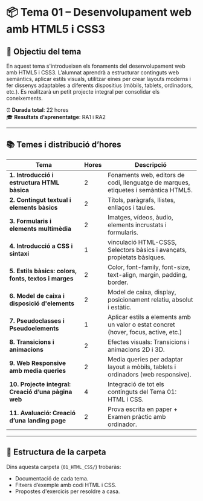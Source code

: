# 📦 Tema 01 – Desenvolupament web amb HTML5 i CSS3

## 🌟 Objectiu del tema

En aquest tema s'introdueixen els fonaments del desenvolupament web amb HTML5 i CSS3. L’alumnat aprendrà a estructurar continguts web semàntics, aplicar estils visuals, utilitzar eines per crear layouts moderns i fer dissenys adaptables a diferents dispositius (mòbils, tablets, ordinadors, etc.). Es realitzarà un petit projecte integral per consolidar els coneixements.

⏰ **Durada total**: 22 hores  
🎓 **Resultats d’aprenentatge**: RA1 i RA2

---

## 📚 Temes i distribució d’hores

| Tema                                                 | Hores | Descripció                                                                         |
| ---------------------------------------------------- | ----- | ---------------------------------------------------------------------------------- |
| **1. Introducció i estructura HTML bàsica**          | 2     | Fonaments web, editors de codi, llenguatge de marques, etiquetes i semàntica HTML5.|
| **2. Contingut textual i elements bàsics**           | 2     | Títols, paràgrafs, llistes, enllaços i taules.                                     |
| **3. Formularis i elements multimèdia**              | 2     | Imatges, vídeos, àudio, elements incrustats i formularis.                          |
| **4. Introducció a CSS i sintaxi**                   | 1     | vinculació HTML-CSSS, Selectors bàsics i avançats, propietats bàsiques.            |
| **5. Estils bàsics: colors, fonts, textos i marges** | 2     | Color, font-family, font-size, text-align, margin, padding, border.                |
| **6. Model de caixa i disposició d'elements**        | 2     | Model de caixa, display, posicionament relatiu, absolut i estàtic.                 |
| **7. Pseudoclasses i Pseudoelements**                | 1     | Aplicar estils a elements amb un valor o estat concret (hover, focus, active, etc.)|
| **8. Transicions i animacions**                      | 2     | Efectes visuals: Transicions i animacions 2D i 3D.                                 |
| **9. Web Responsive amb media queries**              | 2     | Media queries per adaptar layout a mòbils, tablets i ordinadors (web responsive).  |
| **10. Projecte integral: Creació d’una pàgina web**  | 4     | Integració de tot els continguts del Tema 01: HTML i CSS.                          |
| **11. Avaluació: Creació d’una landing page**        | 2     | Prova escrita en paper + Examen pràctic amb ordinador.                             |

---

## 📁 Estructura de la carpeta

Dins aquesta carpeta (`01_HTML_CSS/`) trobaràs:

- Documentació de cada tema.
- Fitxers d’exemple amb codi HTML i CSS.
- Propostes d'exercicis per resoldre a casa.